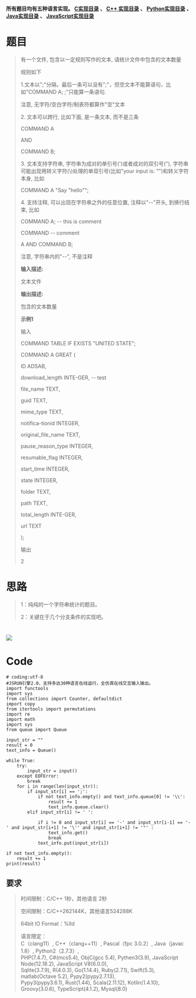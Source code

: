 **所有题目均有五种语言实现。
**[C实现目录](https://renjie.blog.csdn.net/article/details/129190260 "C实现目录")** 、
**[C++ 实现目录](https://blog.csdn.net/misayaaaaa/category_12036814.html "C++
实现目录")** 、
**[Python实现目录](https://blog.csdn.net/misayaaaaa/category_12111005.html
"Python实现目录")** 、
**[Java实现目录](https://blog.csdn.net/misayaaaaa/category_12111006.html
"Java实现目录")** 、
**[JavaScript实现目录](https://blog.csdn.net/misayaaaaa/category_12199270.html
"JavaScript实现目录")****

# 题目

> 有一个文件, 包含以一定规则写作的文本, 请统计文件中包含的文本数量
>
> 规则如下
>
> 1.文本以";"分隔，最后一条可以没有";"，但空文本不能算语句，比如"COMMAND A; ;"只能算一条语句.
>
> 注意, 无字符/空白字符/制表符都算作"空"文本
>
> 2\. 文本可以跨行, 比如下面, 是一条文本, 而不是三条
>
> COMMAND A
>
> AND
>
> COMMAND B;
>
> 3\. 文本支持字符串, 字符串为成对的单引号(')或者成对的双引号("), 字符串可能出现用转义字符(\\)处理的单双引号(比如"your input
> is: \"")和转义字符本身, 比如
>
> COMMAND A "Say \"hello\"";
>
> 4\. 支持注释, 可以出现在字符串之外的任意位置, 注释以"--"开头, 到换行结束, 比如
>
> COMMAND A; -- this is comment
>
> COMMAND -- comment
>
> A AND COMMAND B;
>
> 注意, 字符串内的"--", 不是注释
>
> **输入描述:**
>
> 文本文件
>
> **输出描述:**
>
> 包含的文本数量
>
> **示例1**
>
> 输入
>
> COMMAND TABLE IF EXISTS "UNITED STATE";
>
> COMMAND A GREAT (
>
> ID ADSAB,
>
> download_length INTE-GER, -- test
>
> file_name TEXT,
>
> guid TEXT,
>
> mime_type TEXT,
>
> notifica-tionid INTEGER,
>
> original_file_name TEXT,
>
> pause_reason_type INTEGER,
>
> resumable_flag INTEGER,
>
> start_time INTEGER,
>
> state INTEGER,
>
> folder TEXT,
>
> path TEXT,
>
> total_length INTE-GER,
>
> url TEXT
>
> );
>
> 输出
>
> 2

# 思路

> 1：纯纯的一个字符串统计的题目。
>
> 2：关键在于几个分支条件的实现吧。

# ![](https://img-blog.csdnimg.cn/9889892616044b77984b6ad3c763545a.jpeg)

# Code

    
    
    # coding:utf-8
    #JSRUN引擎2.0，支持多达30种语言在线运行，全仿真在线交互输入输出。 
    import functools
    import sys
    from collections import Counter, defaultdict
    import copy
    from itertools import permutations
    import re
    import math
    import sys
    from queue import Queue
    
    input_str = ""
    result = 0
    text_info = Queue()
    
    while True:
        try:
            input_str = input()
        except EOFError:
            break
        for i in range(len(input_str)):
            if input_str[i] == ';':
                if not text_info.empty() and text_info.queue[0] != '\\':
                    result += 1
                    text_info.queue.clear()
            elif input_str[i] != ' ':
    
                if i != 0 and input_str[i] == '-' and input_str[i-1] == '-' and input_str[i+1] != '\'' and input_str[i+1] != '"' :
                    text_info.get() 
                    break 
                text_info.put(input_str[i]) 
    
    if not text_info.empty():
        result += 1
    print(result)
    
    
    
    
     
    
      
    

## 要求

> 时间限制：C/C++ 1秒，其他语言 2秒
>
> 空间限制：C/C++262144K，其他语言524288K
>
> 64bit IO Format：%lld
>
> 语言限定：  
>  C（clang11）, C++（clang++11）, Pascal（fpc 3.0.2）, Java（javac 1.8）,
> Python2（2.7.3）,  
>  PHP(7.4.7), C#(mcs5.4), ObjC(gcc 5.4), Pythen3(3.9), JavaScript
> Node(12.18.2), JavaScript V8(6.0.0),  
>  Sqlite(3.7.9), R(4.0.3), Go(1.14.4), Ruby(2.7.1), Swift(5.3), matlab(Octave
> 5.2), Pypy2(pypy2.7.13),  
>  Pypy3(pypy3.6.1), Rust(1.44), Scala(2.11.12), Kotlin(1.4.10),
> Groovy(3.0.6), TypeScript(4.1.2), Mysql(8.0)

